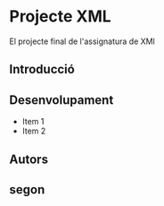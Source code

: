 # Projecte XML

El projecte final de l'assignatura de XMl

## Introducció

## Desenvolupament
* Item 1
* Item 2


## Autors




## segon